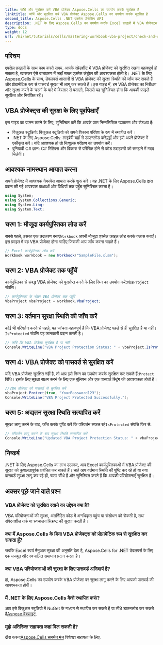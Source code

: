 ```yaml
---
title: जाँचें और सुरक्षित करें VBA प्रोजेक्ट Aspose.Cells का उपयोग करके सुरक्षित है
linktitle: जाँचें और सुरक्षित करें VBA प्रोजेक्ट Aspose.Cells का उपयोग करके सुरक्षित है
second_title: Aspose.Cells .NET एक्सेल प्रोसेसिंग API
description: .NET के लिए Aspose.Cells का उपयोग करके Excel फ़ाइलों में VBA प्रोजेक्ट्स को प्रोग्रामेटिक रूप से जाँचना और सुरक्षित करना सीखें। संपूर्ण कोड उदाहरणों के साथ चरण-दर-चरण मार्गदर्शिका शामिल है।
type: docs
weight: 12
url: /hi/net/tutorials/cells/mastering-workbook-vba-project/check-and-secure-vba-projects-is-protected/
---
```

## परिचय

एक्सेल फ़ाइलों के साथ काम करते समय, आपके स्प्रेडशीट में VBA प्रोजेक्ट को सुरक्षित रखना महत्वपूर्ण हो सकता है, खासकर ऐसे वातावरण में जहाँ सख्त एक्सेस कंट्रोल की आवश्यकता होती है। .NET के लिए Aspose.Cells के साथ, डेवलपर्स आसानी से VBA प्रोजेक्ट की सुरक्षा स्थिति की जाँच कर सकते हैं और प्रोग्रामेटिक रूप से पासवर्ड सुरक्षा भी लागू कर सकते हैं। इस गाइड में, हम VBA प्रोजेक्ट का निरीक्षण और सुरक्षा करने के चरणों के बारे में विस्तार से बताएंगे, जिससे यह सुनिश्चित होगा कि आपकी फ़ाइलें सुरक्षित और नियंत्रित रहें।

## VBA प्रोजेक्ट्स की सुरक्षा के लिए पूर्वापेक्षाएँ

इस गाइड का पालन करने के लिए, सुनिश्चित करें कि आपके पास निम्नलिखित उपकरण और सेटअप हैं:

- विज़ुअल स्टूडियो: विज़ुअल स्टूडियो को अपने विकास परिवेश के रूप में स्थापित करें।
-  .NET के लिए Aspose.Cells: लाइब्रेरी यहाँ से डाउनलोड करें[यहाँ](https://releases.aspose.com/cells/net/) और इसे अपने प्रोजेक्ट में एकीकृत करें। यदि आवश्यक हो तो निःशुल्क परीक्षण का उपयोग करें।
- बुनियादी C# ज्ञान: C# सिंटैक्स और विकास से परिचित होने से कोड उदाहरणों को समझने में मदद मिलेगी।

## आवश्यक नामस्थान आयात करना

अपने प्रोजेक्ट में आवश्यक नेमस्पेस आयात करके शुरू करें। यह .NET के लिए Aspose.Cells द्वारा प्रदान की गई आवश्यक कक्षाओं और विधियों तक पहुँच सुनिश्चित करता है।

```csharp
using System;
using System.Collections.Generic;
using System.Linq;
using System.Text;
```

## चरण 1: मौजूदा कार्यपुस्तिका लोड करें

 सबसे पहले, इसका एक उदाहरण बनाएं`Workbook` अपनी मौजूदा एक्सेल फ़ाइल लोड करके क्लास बनाएँ। इस फ़ाइल में वह VBA प्रोजेक्ट होना चाहिए जिसकी आप जाँच करना चाहते हैं।

```csharp
// Excel कार्यपुस्तिका लोड करें
Workbook workbook = new Workbook("SampleFile.xlsm");
```

## चरण 2: VBA प्रोजेक्ट तक पहुँचें

 कार्यपुस्तिका से संबद्ध VBA प्रोजेक्ट को पुनर्प्राप्त करने के लिए निम्न का उपयोग करें:`VbaProject` संपत्ति।

```csharp
// कार्यपुस्तिका के भीतर VBA प्रोजेक्ट तक पहुँचें
VbaProject vbaProject = workbook.VbaProject;
```

## चरण 3: वर्तमान सुरक्षा स्थिति की जाँच करें

 कोई भी परिवर्तन करने से पहले, यह जांचना महत्वपूर्ण है कि VBA प्रोजेक्ट पहले से ही सुरक्षित है या नहीं।`IsProtected` संपत्ति यह जानकारी प्रदान करती है।

```csharp
// जाँचें कि VBA प्रोजेक्ट सुरक्षित है या नहीं
Console.WriteLine("VBA Project Protection Status: " + vbaProject.IsProtected);
```

## चरण 4: VBA प्रोजेक्ट को पासवर्ड से सुरक्षित करें

 यदि VBA प्रोजेक्ट सुरक्षित नहीं है, तो आप इसे निम्न का उपयोग करके सुरक्षित कर सकते हैं:`Protect` विधि। इसके लिए सुरक्षा सक्षम करने के लिए एक बूलियन और एक पासवर्ड स्ट्रिंग की आवश्यकता होती है।

```csharp
//VBA प्रोजेक्ट को पासवर्ड से सुरक्षित करें
vbaProject.Protect(true, "YourPassword123");
Console.WriteLine("VBA Project Protected Successfully.");
```

## चरण 5: अद्यतन सुरक्षा स्थिति सत्यापित करें

 सुरक्षा लागू करने के बाद, जाँच करके पुष्टि करें कि परिवर्तन सफल रहे`IsProtected` संपत्ति फिर से.

```csharp
// परिवर्तन लागू करने के बाद सुरक्षा स्थिति सत्यापित करें
Console.WriteLine("Updated VBA Project Protection Status: " + vbaProject.IsProtected);
```

## निष्कर्ष

.NET के लिए Aspose.Cells का लाभ उठाकर, आप Excel कार्यपुस्तिकाओं में VBA प्रोजेक्ट की सुरक्षा को कुशलतापूर्वक प्रबंधित कर सकते हैं। चाहे आप वर्तमान स्थिति की पुष्टि कर रहे हों या नया पासवर्ड सुरक्षा लागू कर रहे हों, चरण सीधे हैं और सुनिश्चित करते हैं कि आपकी परियोजनाएँ सुरक्षित हैं।

## अक्सर पूछे जाने वाले प्रश्न

### VBA प्रोजेक्ट को सुरक्षित रखने का उद्देश्य क्या है?
VBA परियोजनाओं की सुरक्षा, अंतर्निहित कोड में अनधिकृत पहुंच या संशोधन को रोकती है, तथा संवेदनशील तर्क या स्वचालन स्क्रिप्ट की सुरक्षा करती है।

### क्या मैं Aspose.Cells के बिना VBA प्रोजेक्ट्स को प्रोग्रामेटिक रूप से सुरक्षित कर सकता हूँ?
जबकि Excel स्वयं मैनुअल सुरक्षा की अनुमति देता है, Aspose.Cells for .NET डेवलपर्स के लिए एक मजबूत और स्वचालित समाधान प्रदान करता है।

### क्या VBA परियोजनाओं की सुरक्षा के लिए पासवर्ड अनिवार्य है?
हां, Aspose.Cells का उपयोग करके VBA प्रोजेक्ट पर सुरक्षा लागू करने के लिए आपको पासवर्ड की आवश्यकता होगी।

### मैं .NET के लिए Aspose.Cells कैसे स्थापित करूं?
 आप इसे विजुअल स्टूडियो में NuGet के माध्यम से स्थापित कर सकते हैं या सीधे डाउनलोड कर सकते हैं[Aspose वेबसाइट](https://releases.aspose.com/cells/net/).

### मुझे अतिरिक्त सहायता कहां मिल सकती है?
 दौरा करना[Aspose.Cells समर्थन मंच](https://forum.aspose.com/c/cells/9) विशेषज्ञ सहायता के लिए.